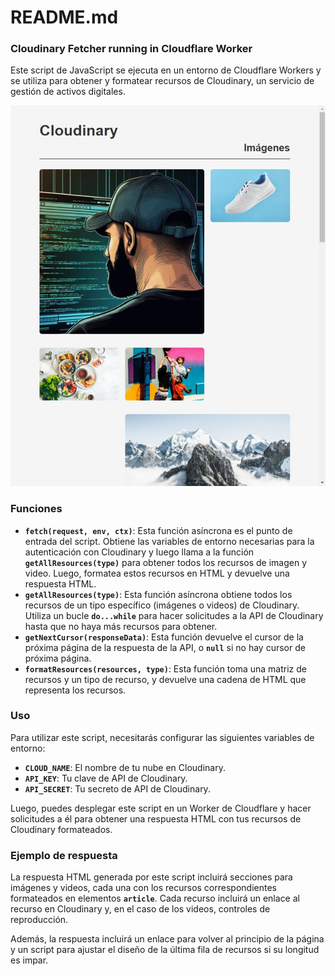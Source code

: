 # README.md

### ****Cloudinary Fetcher running in Cloudflare Worker****

Este script de JavaScript se ejecuta en un entorno de Cloudflare Workers y se utiliza para obtener y formatear recursos de Cloudinary, un servicio de gestión de activos digitales.

![webpage caption](webpage-caption.jpeg)

### Funciones

- **`fetch(request, env, ctx)`**: Esta función asíncrona es el punto de entrada del script. Obtiene las variables de entorno necesarias para la autenticación con Cloudinary y luego llama a la función **`getAllResources(type)`** para obtener todos los recursos de imagen y video. Luego, formatea estos recursos en HTML y devuelve una respuesta HTML.
- **`getAllResources(type)`**: Esta función asíncrona obtiene todos los recursos de un tipo específico (imágenes o videos) de Cloudinary. Utiliza un bucle **`do...while`** para hacer solicitudes a la API de Cloudinary hasta que no haya más recursos para obtener.
- **`getNextCursor(responseData)`**: Esta función devuelve el cursor de la próxima página de la respuesta de la API, o **`null`** si no hay cursor de próxima página.
- **`formatResources(resources, type)`**: Esta función toma una matriz de recursos y un tipo de recurso, y devuelve una cadena de HTML que representa los recursos.

### Uso

Para utilizar este script, necesitarás configurar las siguientes variables de entorno:

- **`CLOUD_NAME`**: El nombre de tu nube en Cloudinary.
- **`API_KEY`**: Tu clave de API de Cloudinary.
- **`API_SECRET`**: Tu secreto de API de Cloudinary.

Luego, puedes desplegar este script en un Worker de Cloudflare y hacer solicitudes a él para obtener una respuesta HTML con tus recursos de Cloudinary formateados.

### Ejemplo de respuesta

La respuesta HTML generada por este script incluirá secciones para imágenes y videos, cada una con los recursos correspondientes formateados en elementos **`article`**. Cada recurso incluirá un enlace al recurso en Cloudinary y, en el caso de los videos, controles de reproducción.

Además, la respuesta incluirá un enlace para volver al principio de la página y un script para ajustar el diseño de la última fila de recursos si su longitud es impar.
